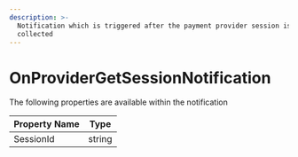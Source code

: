 ```yaml
---
description: >-
  Notification which is triggered after the payment provider session is
  collected
---
```


# OnProviderGetSessionNotification

The following properties are available within the notification

| Property Name | Type   |
| ------------- | ------ |
| SessionId     | string |
